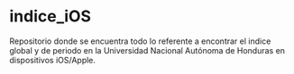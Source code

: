 # indice_iOS
Repositorio donde se encuentra todo lo referente a encontrar el indice global y de periodo en la Universidad Nacional Autónoma de Honduras en dispositivos iOS/Apple.
